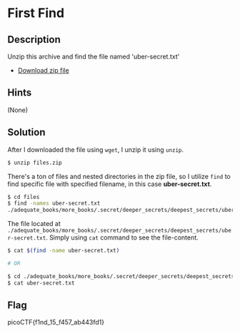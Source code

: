 # First Find

## Description

Unzip this archive and find the file named 'uber-secret.txt'

- [Download zip file](https://artifacts.picoctf.net/c/501/files.zip)

## Hints

(None)

## Solution

After I downloaded the file using `wget`, I unzip it using `unzip`.

```bash
$ unzip files.zip
```

There's a ton of files and nested directories in the zip file, so I utilize `find` to find specific file with specified filename, in this case **uber-secret.txt**.

```bash
$ cd files
$ find -names uber-secret.txt
./adequate_books/more_books/.secret/deeper_secrets/deepest_secrets/uber-secret.txt
```

The file located at `./adequate_books/more_books/.secret/deeper_secrets/deepest_secrets/uber-secret.txt`. Simply using `cat` command to see the file-content.

```bash
$ cat $(find -name uber-secret.txt)

# OR

$ cd ./adequate_books/more_books/.secret/deeper_secrets/deepest_secrets/
$ cat uber-secret.txt
```

## Flag

picoCTF{f1nd_15_f457_ab443fd1}
